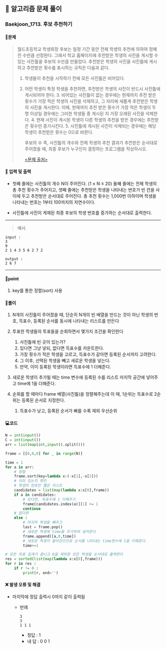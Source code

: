 ## 🐌 알고리즘 문제 풀이

### Baekjoon_1713. 후보 추천하기

#### 📒문제

> 월드초등학교 학생회장 후보는 일정 기간 동안 전체 학생의 추천에 의하여 정해진 수만큼 선정된다. 그래서 학교 홈페이지에 추천받은 학생의 사진을 게시할 수 있는 사진틀을 후보의 수만큼 만들었다. 추천받은 학생의 사진을 사진틀에 게시하고 추천받은 횟수를 표시하는 규칙은 다음과 같다.
>
> 1. 학생들이 추천을 시작하기 전에 모든 사진틀은 비어있다.
> 2. 어떤 학생이 특정 학생을 추천하면, 추천받은 학생의 사진이 반드시 사진틀에 게시되어야 한다.
>    3. 비어있는 사진틀이 없는 경우에는 현재까지 추천 받은 횟수가 가장 적은 학생의 사진을 삭제하고, 그 자리에 새롭게 추천받은 학생의 사진을 게시한다. 이때, 현재까지 추천 받은 횟수가 가장 적은 학생이 두 명 이상일 경우에는 그러한 학생들 중 게시된 지 가장 오래된 사진을 삭제한다.
>    4. 현재 사진이 게시된 학생이 다른 학생의 추천을 받은 경우에는 추천받은 횟수만 증가시킨다.
>    5. 사진틀에 게시된 사진이 삭제되는 경우에는 해당 학생이 추천받은 횟수는 0으로 바뀐다.
>    
>    후보의 수 즉, 사진틀의 개수와 전체 학생의 추천 결과가 추천받은 순서대로 주어졌을 때, 최종 후보가 누구인지 결정하는 프로그램을 작성하시오.
>    
>    [<문제 출처>](https://www.acmicpc.net/problem/1713)



#### :pushpin: 입력 및 출력

- 첫째 줄에는 사진틀의 개수 N이 주어진다. (1 ≤ N ≤ 20) 둘째 줄에는 전체 학생의 총 추천 횟수가 주어지고, 셋째 줄에는 추천받은 학생을 나타내는 번호가 빈 칸을 사이에 두고 추천받은 순서대로 주어진다. 총 추천 횟수는 1,000번 이하이며 학생을 나타내는 번호는 1부터 100까지의 자연수이다.

- 사진틀에 사진이 게재된 최종 후보의 학생 번호를 증가하는 순서대로 출력한다.


---

> 예시

```
input :
3
9
2 1 4 3 5 6 2 7 2

output :
2 6 7
```

----




#### 🚀point

1. key를 통한 정렬(sort) 사용



#### 🔎풀이

1.  N개의 사진틀이 주어졌을 때, 단순히 N개의 빈 배열을 만드는 것이 아닌 학생의 번호, 득표수, 등록된 순서를 동시에 나타내는 리스트를 만든다
1.  투표한 학생들의 투표들을 순회하면서 몇가지 조건을 확인한다
    1.  사진틀에 빈 곳이 있는가?
    1.  있다면 그냥 넣되, 없다면 득표수를 카운트한다.
    1.  가장 횟수가 적은 학생을 고르고, 득표수가 같아면 등록된 순서까지 고려한다.
    1.  그 이후, 선택된 학생을 빼고 새로운 학생을 넣는다.
    1.  만약, 이미 등록된 학생이라면 득표수에 1 더해준다.

1.  새로운 학생이 추가될 때는 time 변수에 등록된 수를 리스트 마지막 공간에 넣어주고 time에 1을 더해준다.
1.  순회를 할 때마다 frame 배열(사진틀)을 정렬해주는데 이 때, 1순위는 득표수로 2순위는 등록된 순서로 지정한다.
    1.  득표수가 낮고, 등록된 순서가 빠를 수록 제외 우선순위


#### 💻코드

```python
N = int(input())
C = int(input())
arr = list(map(int,input().split()))

frame = [[0,0,0] for _ in range(N)]

time = 1
for a in arr:
    # 정렬
    frame.sort(key=lambda x:(-x[1],-x[2]))
    # 이미 있는지 확인
    # 학생의 번호만 뽑은 리스트
    candidates = list(map(lambda x:x[0],frame))
    if a in candidates:
        # 있다면, 득표수에 1 더해주기
        frame[candidates.index(a)][1] += 1
        continue
    # 없다면
    else :
        # 마지막 학생을 빼주고
        last = frame.pop()
        # 새로운 학생에 time을 추가하여 넣어준다
        frame.append([a,0,time])
        # 새로운 학생이 들어갔으므로 순서를 나타내는 time변수에 1을 더해준다.
        time+=1

# 모든 득표 집계가 끝나고 0을 제외한 모든 학생을 순서대로 출력한다
res = sorted(list(map(lambda x:x[0],frame)))
for r in res :
    if r != 0 :
        print(r, end='')
```



#### ❌ 발생 오류 및 해결

- 마지막에 정답 출력시 0까지 같이 출력됨

  - 반례

    ```
    3
    3
    1 1 1
    ```

    - 정답 : 1
    - 내 답 : 0 0 1
